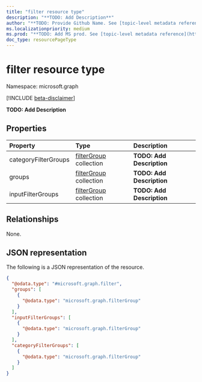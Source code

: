 ```yaml
---
title: "filter resource type"
description: "**TODO: Add Description**"
author: "**TODO: Provide Github Name. See [topic-level metadata reference](https://msgo.azurewebsites.net/add/document/guidelines/metadata.html#topic-level-metadata)**"
ms.localizationpriority: medium
ms.prod: "**TODO: Add MS prod. See [topic-level metadata reference](https://msgo.azurewebsites.net/add/document/guidelines/metadata.html#topic-level-metadata)**"
doc_type: resourcePageType
---
```


# filter resource type

Namespace: microsoft.graph

[!INCLUDE [beta-disclaimer](../../includes/beta-disclaimer.md)]

**TODO: Add Description**

## Properties
|Property|Type|Description|
|:---|:---|:---|
|categoryFilterGroups|[filterGroup](../resources/filtergroup.md) collection|**TODO: Add Description**|
|groups|[filterGroup](../resources/filtergroup.md) collection|**TODO: Add Description**|
|inputFilterGroups|[filterGroup](../resources/filtergroup.md) collection|**TODO: Add Description**|

## Relationships
None.

## JSON representation
The following is a JSON representation of the resource.
<!-- {
  "blockType": "resource",
  "@odata.type": "microsoft.graph.filter"
}
-->
``` json
{
  "@odata.type": "#microsoft.graph.filter",
  "groups": [
    {
      "@odata.type": "microsoft.graph.filterGroup"
    }
  ],
  "inputFilterGroups": [
    {
      "@odata.type": "microsoft.graph.filterGroup"
    }
  ],
  "categoryFilterGroups": [
    {
      "@odata.type": "microsoft.graph.filterGroup"
    }
  ]
}
```

